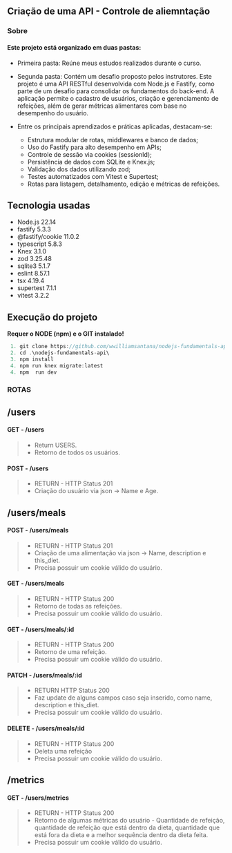  
## Criação de uma API - Controle de aliemntação

### Sobre

#### Este projeto está organizado em duas pastas:
* Primeira pasta: Reúne meus estudos realizados durante o curso.
* Segunda pasta: Contém um desafio proposto pelos instrutores. Este projeto é uma API RESTful desenvolvida com Node.js e Fastify, como parte de um desafio para consolidar os fundamentos do back-end. A aplicação permite o cadastro de usuários, criação e gerenciamento de refeições, além de gerar métricas alimentares com base no desempenho do usuário.

* Entre os principais aprendizados e práticas aplicadas, destacam-se:

    *  Estrutura modular de rotas, middlewares e banco de dados;
     *  Uso do Fastify para alto desempenho em APIs;
     *  Controle de sessão via cookies (sessionId);
     *  Persistência de dados com SQLite e Knex.js;
     *  Validação dos dados utilizando zod;
     *  Testes automatizados com Vitest e Supertest;
     *  Rotas para listagem, detalhamento, edição e métricas de refeições.


## Tecnologia usadas

- Node.js 22.14
- fastify 5.3.3
- @fastify/cookie 11.0.2
- typescript 5.8.3
- Knex 3.1.0
- zod 3.25.48
- sqlite3 5.1.7
- eslint 8.57.1
- tsx 4.19.4
- supertest 7.1.1
- vitest 3.2.2

## Execução do projeto

**Requer o NODE (npm) e o GIT instalado!**
~~~javascript
 1. git clone https://github.com/wwilliamsantana/nodejs-fundamentals-api.git
 2. cd .\nodejs-fundamentals-api\
 3. npm install
 4. npm run knex migrate:latest
 4. npm  run dev
~~~~

### ROTAS

## /users

#### GET - /users
> * Return USERS.
> * Retorno de todos os usuários.


#### POST - /users
> * RETURN - HTTP Status 201 <br>
> * Criação do usuário via json -> Name e Age.

## /users/meals

#### POST - /users/meals
> * RETURN - HTTP Status 201
> * Criação de uma alimentação via json -> Name, description e this_diet.
> * Precisa possuir um cookie válido do usuário.

#### GET - /users/meals
> * RETURN - HTTP Status 200
> * Retorno de todas as refeições.
> * Precisa possuir um cookie válido do usuário.

#### GET - /users/meals/:id
> * RETURN - HTTP Status 200
> * Retorno de uma refeição.
> * Precisa possuir um cookie válido do usuário.

#### PATCH - /users/meals/:id
> * RETURN HTTP Status 200
> * Faz update de alguns campos caso seja inserido, como name, description e this_diet.
> * Precisa possuir um cookie válido do usuário.

#### DELETE - /users/meals/:id
> * RETURN - HTTP Status 200
> * Deleta uma refeição
> * Precisa possuir um cookie válido do usuário.

## /metrics

#### GET - /users/metrics
> * RETURN - HTTP Status 200
> * Retorno de algumas métricas do usuário - Quantidade de refeição, quantidade de refeição que está dentro da dieta, quantidade que está fora da dieta e a melhor sequência dentro da dieta feita. <br>
> * Precisa possuir um cookie válido do usuário.



